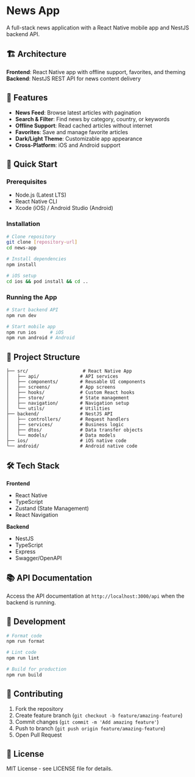 # News App

A full-stack news application with a React Native mobile app and NestJS backend API.

## 🏗️ Architecture

**Frontend**: React Native app with offline support, favorites, and theming  
**Backend**: NestJS REST API for news content delivery

## 📱 Features

- **News Feed**: Browse latest articles with pagination
- **Search & Filter**: Find news by category, country, or keywords
- **Offline Support**: Read cached articles without internet
- **Favorites**: Save and manage favorite articles
- **Dark/Light Theme**: Customizable app appearance
- **Cross-Platform**: iOS and Android support

## 🚀 Quick Start

### Prerequisites
- Node.js (Latest LTS)
- React Native CLI
- Xcode (iOS) / Android Studio (Android)

### Installation

```bash
# Clone repository
git clone [repository-url]
cd news-app

# Install dependencies
npm install

# iOS setup
cd ios && pod install && cd ..
```

### Running the App

```bash
# Start backend API
npm run dev

# Start mobile app
npm run ios     # iOS
npm run android # Android
```

## 📁 Project Structure

```
├── src/                    # React Native App
│   ├── api/               # API services
│   ├── components/        # Reusable UI components
│   ├── screens/           # App screens
│   ├── hooks/             # Custom React hooks
│   ├── store/             # State management
│   ├── navigation/        # Navigation setup
│   └── utils/             # Utilities
├── backend/               # NestJS API
│   ├── controllers/       # Request handlers
│   ├── services/          # Business logic
│   ├── dtos/              # Data transfer objects
│   └── models/            # Data models
├── ios/                   # iOS native code
└── android/               # Android native code
```

## 🛠️ Tech Stack

**Frontend**
- React Native
- TypeScript
- Zustand (State Management)
- React Navigation

**Backend**
- NestJS
- TypeScript
- Express
- Swagger/OpenAPI

## 📚 API Documentation

Access the API documentation at `http://localhost:3000/api` when the backend is running.

## 🧪 Development

```bash
# Format code
npm run format

# Lint code
npm run lint

# Build for production
npm run build
```

## 🤝 Contributing

1. Fork the repository
2. Create feature branch (`git checkout -b feature/amazing-feature`)
3. Commit changes (`git commit -m 'Add amazing feature'`)
4. Push to branch (`git push origin feature/amazing-feature`)
5. Open Pull Request

## 📄 License

MIT License - see LICENSE file for details.
